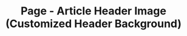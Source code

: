---
layout: article
title: Page - Article Header Image (Customized Header Background)
header:
  theme: dark
  background: '#333'
article_header:
  type: cover
  image:
    src: /docs/assets/images/head.jpg
---